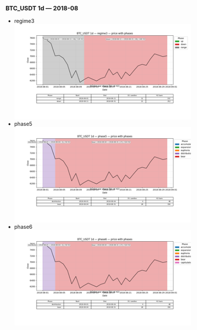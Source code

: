 ### BTC_USDT 1d — 2018-08

- regime3
![BTC_USDT_1d_regime3_2018-08_phase_price.png](outputs/fourier/phase_monthly/BTC_USDT/1d/2018/2018-08/BTC_USDT_1d_regime3_2018-08_phase_price.png)
- phase5
![BTC_USDT_1d_phase5_2018-08_phase_price.png](outputs/fourier/phase_monthly/BTC_USDT/1d/2018/2018-08/BTC_USDT_1d_phase5_2018-08_phase_price.png)
- phase6
![BTC_USDT_1d_phase6_2018-08_phase_price.png](outputs/fourier/phase_monthly/BTC_USDT/1d/2018/2018-08/BTC_USDT_1d_phase6_2018-08_phase_price.png)